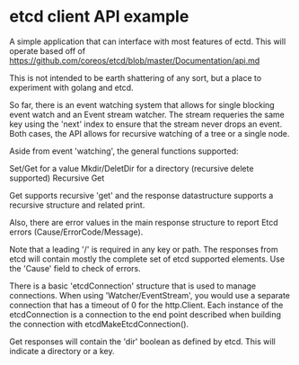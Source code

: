 # etcd client API example

A simple application that can interface with most features of ectd. This will operate based off of
https://github.com/coreos/etcd/blob/master/Documentation/api.md

This is not intended to be earth shattering of any sort, but a place to experiment with golang and etcd.

So far, there is an event watching system that allows for single blocking event watch and an Event stream watcher. The stream
requeries the same key using the 'next' index to ensure that the stream never drops an event. Both cases, the API allows
for recursive watching of a tree or a single node.

Aside from event 'watching', the general functions supported:

Set/Get for a value
Mkdir/DeletDir for a directory (recursive delete supported)
Recursive Get

Get supports recursive 'get' and the response datastructure supports a recursive structure and related print.

Also, there are error values in the main response structure to report Etcd errors (Cause/ErrorCode/Message).

Note that a leading '/' is required in any key or path. The responses from etcd will contain mostly the complete set of etcd supported elements. Use the 'Cause' field to check of errors.

There is a basic 'etcdConnection' structure that is used to manage connections. When using 'Watcher/EventStream', you would use a separate connection that has a timeout of 0 for the http.Client. Each instance of the etcdConnection is a connection to the end point described when building the connection with etcdMakeEtcdConnection().

Get responses will contain the 'dir' boolean as defined by etcd. This will indicate a directory or a key.

